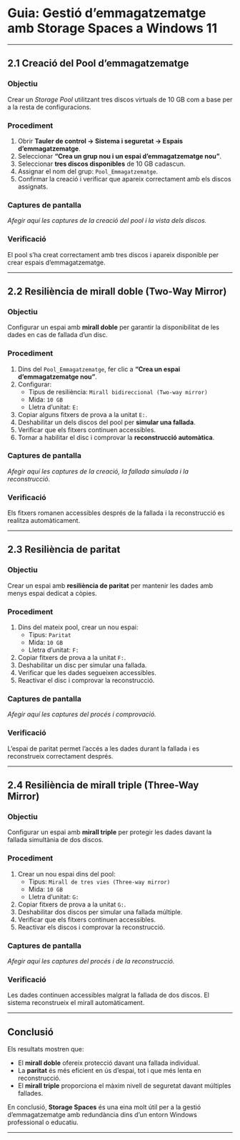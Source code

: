# **Guia: Gestió d’emmagatzematge amb Storage Spaces a Windows 11**

---

## 2.1 Creació del Pool d’emmagatzematge

### **Objectiu**
Crear un *Storage Pool* utilitzant tres discos virtuals de 10 GB com a base per a la resta de configuracions.

### **Procediment**
1. Obrir **Tauler de control → Sistema i seguretat → Espais d’emmagatzematge**.  
2. Seleccionar **“Crea un grup nou i un espai d’emmagatzematge nou”**.  
3. Seleccionar **tres discos disponibles** de 10 GB cadascun.  
4. Assignar el nom del grup: `Pool_Emmagatzematge`.  
5. Confirmar la creació i verificar que apareix correctament amb els discos assignats.

### **Captures de pantalla**
_Afegir aquí les captures de la creació del pool i la vista dels discos._

### **Verificació**
El pool s’ha creat correctament amb tres discos i apareix disponible per crear espais d’emmagatzematge.

---

## 2.2 Resiliència de mirall doble (Two-Way Mirror)

### **Objectiu**
Configurar un espai amb **mirall doble** per garantir la disponibilitat de les dades en cas de fallada d’un disc.

### **Procediment**
1. Dins del `Pool_Emmagatzematge`, fer clic a **“Crea un espai d’emmagatzematge nou”**.  
2. Configurar:
   - Tipus de resiliència: `Mirall bidireccional (Two-way mirror)`  
   - Mida: `10 GB`  
   - Lletra d’unitat: `E:`  
3. Copiar alguns fitxers de prova a la unitat `E:`.  
4. Deshabilitar un dels discos del pool per **simular una fallada**.  
5. Verificar que els fitxers continuen accessibles.  
6. Tornar a habilitar el disc i comprovar la **reconstrucció automàtica**.

### **Captures de pantalla**
_Afegir aquí les captures de la creació, la fallada simulada i la reconstrucció._

### **Verificació**
Els fitxers romanen accessibles després de la fallada i la reconstrucció es realitza automàticament.

---

## 2.3 Resiliència de paritat

### **Objectiu**
Crear un espai amb **resiliència de paritat** per mantenir les dades amb menys espai dedicat a còpies.

### **Procediment**
1. Dins del mateix pool, crear un nou espai:  
   - Tipus: `Paritat`  
   - Mida: `10 GB`  
   - Lletra d’unitat: `F:`  
2. Copiar fitxers de prova a la unitat `F:`.  
3. Deshabilitar un disc per simular una fallada.  
4. Verificar que les dades segueixen accessibles.  
5. Reactivar el disc i comprovar la reconstrucció.

### **Captures de pantalla**
_Afegir aquí les captures del procés i comprovació._

### **Verificació**
L’espai de paritat permet l’accés a les dades durant la fallada i es reconstrueix correctament després.

---

## 2.4 Resiliència de mirall triple (Three-Way Mirror)

### **Objectiu**
Configurar un espai amb **mirall triple** per protegir les dades davant la fallada simultània de dos discos.

### **Procediment**
1. Crear un nou espai dins del pool:  
   - Tipus: `Mirall de tres vies (Three-way mirror)`  
   - Mida: `10 GB`  
   - Lletra d’unitat: `G:`  
2. Copiar fitxers de prova a la unitat `G:`.  
3. Deshabilitar dos discos per simular una fallada múltiple.  
4. Verificar que els fitxers continuen accessibles.  
5. Reactivar els discos i comprovar la reconstrucció.

### **Captures de pantalla**
_Afegir aquí les captures del procés i de la reconstrucció._

### **Verificació**
Les dades continuen accessibles malgrat la fallada de dos discos. El sistema reconstrueix el mirall automàticament.

---

## Conclusió

Els resultats mostren que:
- El **mirall doble** ofereix protecció davant una fallada individual.  
- La **paritat** és més eficient en ús d’espai, tot i que més lenta en reconstrucció.  
- El **mirall triple** proporciona el màxim nivell de seguretat davant múltiples fallades.

En conclusió, **Storage Spaces** és una eina molt útil per a la gestió d’emmagatzematge amb redundància dins d’un entorn Windows professional o educatiu.

---




